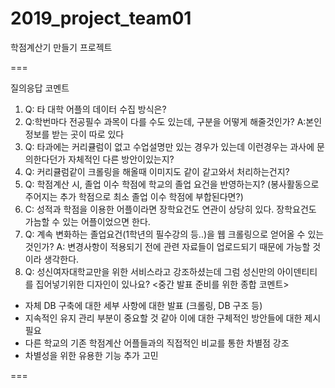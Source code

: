 # 2019_project_team01
학점계산기 만들기 프로젝트

===

질의응답 코멘트
1. Q: 타 대학 어플의 데이터 수집 방식은?
2. Q:학번마다 전공필수 과목이 다를 수도 있는데, 구분을 어떻게 해줄것인가?
A:본인정보를 받는 곳이 따로 있다
3. Q: 타과에는 커리큘럼이 없고 수업설명만 있는 경우가 있는데 이런경우는 과사에
문의한다던가 자체적인 다른 방안이있는지?
4. Q: 커리큘럼같이 크롤링을 해올때 이미지도 같이 같고와서 처리하는건지?
5. Q: 학점계산 시, 졸업 이수 학점에 학교의 졸업 요건을 반영하는지? (봉사활동으로
주어지는 추가 학점으로 최소 졸업 이수 학점에 부합된다면?)
6. C: 성적과 학점을 이용한 어플이라면 장학요건도 연관이 상당히 있다. 장학요건도
가늠할 수 있는 어플이었으면 한다.
7. Q: 계속 변화하는 졸업요건(1학년의 필수강의 등..)을 웹 크롤링으로 얻어올 수 있는
것인가? A: 변경사항이 적용되기 전에 관련 자료들이 업로드되기 때문에 가능할
것이라 생각한다.
8. Q: 성신여자대학교만을 위한 서비스라고 강조하셨는데 그럼 성신만의
아이덴티티를 집어넣기위한 디자인이 있나요?
<중간 발표 준비를 위한 종합 코멘트>
- 자체 DB 구축에 대한 세부 사항에 대한 발표 (크롤링, DB 구조 등)
- 지속적인 유지 관리 부분이 중요할 것 같아 이에 대한 구체적인 방안들에 대한 제시
필요
- 다른 학교의 기존 학점계산 어플들과의 직접적인 비교를 통한 차별점 강조
- 차별성을 위한 유용한 기능 추가 고민

===
